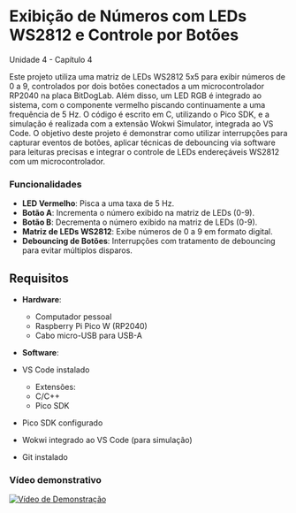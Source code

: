 # Exibição de Números com LEDs WS2812 e Controle por Botões
Unidade 4 - Capítulo 4

Este projeto utiliza uma matriz de LEDs WS2812 5x5 para exibir números de 0 a 9, controlados por dois botões conectados a um microcontrolador RP2040 na placa BitDogLab. Além disso, um LED RGB é integrado ao sistema, com o componente vermelho piscando continuamente a uma frequência de 5 Hz. O código é escrito em C, utilizando o Pico SDK, e a simulação é realizada com a extensão Wokwi Simulator, integrada ao VS Code.
O objetivo deste projeto é demonstrar como utilizar interrupções para capturar eventos de botões, aplicar técnicas de debouncing via software para leituras precisas e integrar o controle de LEDs endereçáveis WS2812 com um microcontrolador.

### Funcionalidades

- **LED Vermelho**: Pisca a uma taxa de 5 Hz.
- **Botão A**: Incrementa o número exibido na matriz de LEDs (0-9).
- **Botão B**: Decrementa o número exibido na matriz de LEDs (0-9).
- **Matriz de LEDs WS2812**: Exibe números de 0 a 9 em formato digital.
- **Debouncing de Botões**: Interrupções com tratamento de debouncing para evitar múltiplos disparos.

## Requisitos

- **Hardware**:
  - Computador pessoal
  - Raspberry Pi Pico W (RP2040)
  - Cabo micro-USB para USB-A

- **Software**:
- VS Code instalado
  - Extensões:
   - C/C++
   - Pico SDK
- Pico SDK configurado
- Wokwi integrado ao VS Code (para simulação)
- Git instalado

### Vídeo demonstrativo

[![Vídeo de Demonstração](https://img.shields.io/badge/Assistir-Vídeo-blue)](https://drive.google.com/file/d/1F8rPZ8euf3PFMoI5qfjCSZo_gJHYV6XR/view?usp=sharing)
